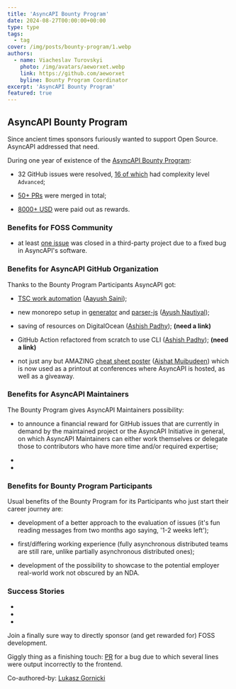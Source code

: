 ```yaml
---
title: 'AsyncAPI Bounty Program'
date: 2024-08-27T00:00:00+00:00
type: type
tags:
  - tag
cover: /img/posts/bounty-program/1.webp
authors:
  - name: Viacheslav Turovskyi
    photo: /img/avatars/aeworxet.webp
    link: https://github.com/aeworxet
    byline: Bounty Program Coordinator
excerpt: 'AsyncAPI Bounty Program'
featured: true
---
```


## AsyncAPI Bounty Program

Since ancient times sponsors furiously wanted to support Open Source. AsyncAPI addressed that need.

During one year of existence of the [AsyncAPI Bounty Program](https://github.com/orgs/asyncapi/projects/36/?pane=info):

- 32 GitHub issues were resolved, [16 of which](https://github.com/orgs/asyncapi/projects/36/views/4?filterQuery=-no%3Alevel+-round%3A%22bounty%2F2023-pilot%22&sliceBy%5BcolumnId%5D=77803059&sliceBy%5Bvalue%5D=advanced) had complexity level `Advanced`;

- [50+ PRs](https://github.com/orgs/asyncapi/projects/36/views/4?sliceBy%5BcolumnId%5D=78904519&filterQuery=no%3Aresponsible) were merged in total;

- [8000+ USD](https://opencollective.com/asyncapi/expenses?limit=30&tag=bounty&period=2023-09-30T21%3A00%3A00.000Z%E2%86%92all&collectiveSlug=asyncapi&status=PAID) were paid out as rewards.

### Benefits for FOSS Community
- at least [one issue](https://github.com/springwolf/springwolf-core/issues/820) was closed in a third-party project due to a fixed bug in AsyncAPI's software.


### Benefits for AsyncAPI GitHub Organization
Thanks to the Bounty Program Participants AsyncAPI got:

- [TSC work automation](https://github.com/orgs/asyncapi/projects/36/views/4?sliceBy%5BcolumnId%5D=78904519&sliceBy%5Bvalue%5D=community%231093&filterQuery=) ([Aayush Saini](https://github.com/AayushSaini101));

- new monorepo setup in [generator](https://github.com/orgs/asyncapi/projects/36/views/4?filterQuery=&sliceBy%5BcolumnId%5D=78904519&sliceBy%5Bvalue%5D=generator%231044) and [parser-js](https://github.com/orgs/asyncapi/projects/36/views/4?filterQuery=&sliceBy%5BcolumnId%5D=78904519&sliceBy%5Bvalue%5D=parser-js%23963) ([Ayush Nautiyal](https://github.com/ayushnau));

- saving of resources on DigitalOcean ([Ashish Padhy](https://github.com/shurtu-gal)); **(need a link)**

- GitHub Action refactored from scratch to use CLI ([Ashish Padhy](https://github.com/shurtu-gal)); **(need a link)**

- not just any but AMAZING [cheat sheet poster](https://github.com/asyncapi/website/issues/425#issuecomment-2121214509) ([Aishat Muibudeen](https://github.com/Mayaleeeee)) which is now used as a printout at conferences where AsyncAPI is hosted, as well as a giveaway.


### Benefits for AsyncAPI Maintainers

The Bounty Program gives AsyncAPI Maintainers possibility:

- to announce a financial reward for GitHub issues that are currently in demand by the maintained project or the AsyncAPI Initiative in general, on which AsyncAPI Maintainers can either work themselves or delegate those to contributors who have more time and/or required expertise;

-

-


### Benefits for Bounty Program Participants
Usual benefits of the Bounty Program for its Participants who just start their career journey are:

- development of a better approach to the evaluation of issues (it's fun reading messages from two months ago saying, '1-2 weeks left');

- first/differing working experience (fully asynchronous distributed teams are still rare, unlike partially asynchronous distributed ones);

- development of the possibility to showcase to the potential employer real-world work not obscured by an NDA.


### Success Stories

-

-

-

Join a finally sure way to directly sponsor (and get rewarded for) FOSS development.

Giggly thing as a finishing touch: [PR](https://github.com/asyncapi/website/pull/3111/files) for a bug due to which several lines were output incorrectly to the frontend.

Co-authored-by: [Lukasz Gornicki](https://github.com/derberg)
